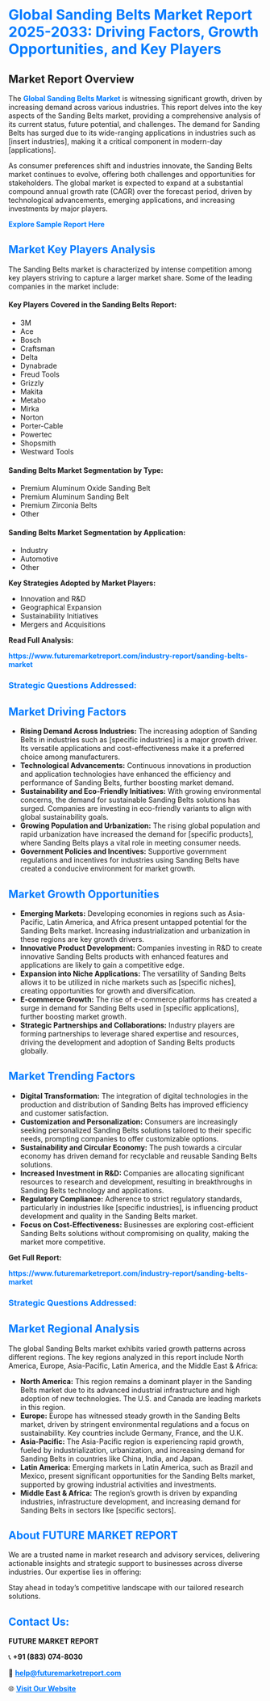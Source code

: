 <h1 style="color: #007BFF;">Global Sanding Belts Market Report 2025-2033: Driving Factors, Growth Opportunities, and Key Players</h1>

<section id="overview">
<h2>Market Report Overview</h2>
<p>The <a href="https://www.futuremarketreport.com/industry-report/sanding-belts-market" style="color: #007BFF; text-decoration: none;"><strong>Global Sanding Belts Market</strong></a> is witnessing significant growth, driven by increasing demand across various industries. This report delves into the key aspects of the Sanding Belts market, providing a comprehensive analysis of its current status, future potential, and challenges. The demand for Sanding Belts has surged due to its wide-ranging applications in industries such as [insert industries], making it a critical component in modern-day [applications].</p>
<p>As consumer preferences shift and industries innovate, the Sanding Belts market continues to evolve, offering both challenges and opportunities for stakeholders. The global market is expected to expand at a substantial compound annual growth rate (CAGR) over the forecast period, driven by technological advancements, emerging applications, and increasing investments by major players.</p>
</section>

<section id="overview">
<p><a href="https://www.futuremarketreport.com/request-sample/reportId=107879" style="color: #007BFF; text-decoration: none;"><strong>Explore Sample Report Here</strong></a></p>
</section>

<section id="key-players">
<h2 style="color: #007BFF;">Market Key Players Analysis</h2>
<p>The Sanding Belts market is characterized by intense competition among key players striving to capture a larger market share. Some of the leading companies in the market include:</p>
<h4>Key Players Covered in the Sanding Belts Report:</h4>
<ul><li>3M</li><li>Ace</li><li>Bosch</li><li>Craftsman</li><li>Delta</li><li>Dynabrade</li><li>Freud Tools</li><li>Grizzly</li><li>Makita</li><li>Metabo</li><li>Mirka</li><li>Norton</li><li>Porter-Cable</li><li>Powertec</li><li>Shopsmith</li><li>Westward Tools</li></ul>
<h4>Sanding Belts Market Segmentation by Type:</h4>
<ul><li>Premium Aluminum Oxide Sanding Belt</li><li>Premium Aluminum Sanding Belt</li><li>Premium Zirconia Belts</li><li>Other</li></ul>

<h4>Sanding Belts Market Segmentation by Application:</h4>
<ul><li>Industry</li><li>Automotive</li><li>Other</li></ul>
<p><strong>Key Strategies Adopted by Market Players:</strong></p>
<ul>
<li>Innovation and R&D</li>
<li>Geographical Expansion</li>
<li>Sustainability Initiatives</li>
<li>Mergers and Acquisitions</li>
</ul>
</section>

<section>
<p><strong>Read Full Analysis: </strong></p><a href="https://www.futuremarketreport.com/industry-report/sanding-belts-market" style="color: #007BFF; text-decoration: none;"><strong>https://www.futuremarketreport.com/industry-report/sanding-belts-market</strong></a>
<h3 style="color: #007BFF;">Strategic Questions Addressed:</h3>
</section>

<section id="driving-factors">
<h2 style="color: #007BFF;">Market Driving Factors</h2>
<ul>
<li><strong>Rising Demand Across Industries:</strong> The increasing adoption of Sanding Belts in industries such as [specific industries] is a major growth driver. Its versatile applications and cost-effectiveness make it a preferred choice among manufacturers.</li>
<li><strong>Technological Advancements:</strong> Continuous innovations in production and application technologies have enhanced the efficiency and performance of Sanding Belts, further boosting market demand.</li>
<li><strong>Sustainability and Eco-Friendly Initiatives:</strong> With growing environmental concerns, the demand for sustainable Sanding Belts solutions has surged. Companies are investing in eco-friendly variants to align with global sustainability goals.</li>
<li><strong>Growing Population and Urbanization:</strong> The rising global population and rapid urbanization have increased the demand for [specific products], where Sanding Belts plays a vital role in meeting consumer needs.</li>
<li><strong>Government Policies and Incentives:</strong> Supportive government regulations and incentives for industries using Sanding Belts have created a conducive environment for market growth.</li>
</ul>
</section>

<section id="growth-opportunities">
<h2 style="color: #007BFF;">Market Growth Opportunities</h2>
<ul>
<li><strong>Emerging Markets:</strong> Developing economies in regions such as Asia-Pacific, Latin America, and Africa present untapped potential for the Sanding Belts market. Increasing industrialization and urbanization in these regions are key growth drivers.</li>
<li><strong>Innovative Product Development:</strong> Companies investing in R&D to create innovative Sanding Belts products with enhanced features and applications are likely to gain a competitive edge.</li>
<li><strong>Expansion into Niche Applications:</strong> The versatility of Sanding Belts allows it to be utilized in niche markets such as [specific niches], creating opportunities for growth and diversification.</li>
<li><strong>E-commerce Growth:</strong> The rise of e-commerce platforms has created a surge in demand for Sanding Belts used in [specific applications], further boosting market growth.</li>
<li><strong>Strategic Partnerships and Collaborations:</strong> Industry players are forming partnerships to leverage shared expertise and resources, driving the development and adoption of Sanding Belts products globally.</li>
</ul>
</section>

<section id="trending-factors">
<h2 style="color: #007BFF;">Market Trending Factors</h2>
<ul>
<li><strong>Digital Transformation:</strong> The integration of digital technologies in the production and distribution of Sanding Belts has improved efficiency and customer satisfaction.</li>
<li><strong>Customization and Personalization:</strong> Consumers are increasingly seeking personalized Sanding Belts solutions tailored to their specific needs, prompting companies to offer customizable options.</li>
<li><strong>Sustainability and Circular Economy:</strong> The push towards a circular economy has driven demand for recyclable and reusable Sanding Belts solutions.</li>
<li><strong>Increased Investment in R&D:</strong> Companies are allocating significant resources to research and development, resulting in breakthroughs in Sanding Belts technology and applications.</li>
<li><strong>Regulatory Compliance:</strong> Adherence to strict regulatory standards, particularly in industries like [specific industries], is influencing product development and quality in the Sanding Belts market.</li>
<li><strong>Focus on Cost-Effectiveness:</strong> Businesses are exploring cost-efficient Sanding Belts solutions without compromising on quality, making the market more competitive.</li>
</ul>
</section>

<section>
<p><strong>Get Full Report: </strong></p><a href="https://www.futuremarketreport.com/industry-report/sanding-belts-market" style="color: #007BFF; text-decoration: none;"><strong>https://www.futuremarketreport.com/industry-report/sanding-belts-market</strong></a>
<h3 style="color: #007BFF;">Strategic Questions Addressed:</h3>
</section>


<section id="regional-analysis">
<h2 style="color: #007BFF;">Market Regional Analysis</h2>
<p>The global Sanding Belts market exhibits varied growth patterns across different regions. The key regions analyzed in this report include North America, Europe, Asia-Pacific, Latin America, and the Middle East & Africa:</p>
<ul>
<li><strong>North America:</strong> This region remains a dominant player in the Sanding Belts market due to its advanced industrial infrastructure and high adoption of new technologies. The U.S. and Canada are leading markets in this region.</li>
<li><strong>Europe:</strong> Europe has witnessed steady growth in the Sanding Belts market, driven by stringent environmental regulations and a focus on sustainability. Key countries include Germany, France, and the U.K.</li>
<li><strong>Asia-Pacific:</strong> The Asia-Pacific region is experiencing rapid growth, fueled by industrialization, urbanization, and increasing demand for Sanding Belts in countries like China, India, and Japan.</li>
<li><strong>Latin America:</strong> Emerging markets in Latin America, such as Brazil and Mexico, present significant opportunities for the Sanding Belts market, supported by growing industrial activities and investments.</li>
<li><strong>Middle East & Africa:</strong> The region’s growth is driven by expanding industries, infrastructure development, and increasing demand for Sanding Belts in sectors like [specific sectors].</li>
</ul>
</section>

<footer>
<h2 style="color: #007BFF;">About FUTURE MARKET REPORT</h2>
<p>We are a trusted name in market research and advisory services, delivering actionable insights and strategic support to businesses across diverse industries. Our expertise lies in offering:</p>

<p>Stay ahead in today’s competitive landscape with our tailored research solutions.</p>

<h2 style="color: #007BFF;">Contact Us:</h2>
<p><strong>FUTURE MARKET REPORT</strong></p>
<p>📞 <strong>+91 (883) 074-8030</strong></p>
<p>📧 <strong><a href="mailto:help@futuremarketreport.com" style="color: #007BFF;">help@futuremarketreport.com</a></strong></p>
<p>🌐 <strong><a href="https://www.futuremarketreport.com/" style="color: #007BFF;">Visit Our Website</a></strong></p>
</footer>